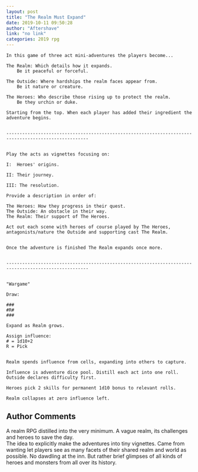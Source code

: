 ```yaml
---
layout: post
title: "The Realm Must Expand"
date: 2019-10-11 09:50:28
author: "Aftershave"
link: "no link"
categories: 2019 rpg
---
```


 
```
In this game of three act mini-adventures the players become...

The Realm: Which details how it expands.  
    Be it peaceful or forceful.

The Outside: Where hardships the realm faces appear from.
    Be it nature or creature.

The Heroes: Who describe those rising up to protect the realm.
    Be they urchin or duke.

Starting from the top. When each player has added their ingredient the adventure begins.


-----------------------------------------------------------------------------------------------------


Play the acts as vignettes focusing on:

I:  Heroes' origins.

II: Their journey.

III: The resolution.

Provide a description in order of:

The Heroes: How they progress in their quest.
The Outside: An obstacle in their way.
The Realm: Their support of The Heroes.

Act out each scene with heroes of course played by The Heroes, antagonists/nature the Outside and supporting cast The Realm.


Once the adventure is finished The Realm expands once more.


-----------------------------------------------------------------------------------------------------


"Wargame"

Draw:

###
#R#
###

Expand as Realm grows.

Assign influence:
# = 1d10+2
R = Pick


Realm spends influence from cells, expanding into others to capture.

Influence is adventure dice pool. Distill each act into one roll. Outside declares difficulty first.

Heroes pick 2 skills for permanent 1d10 bonus to relevant rolls.

Realm collapses at zero influence left.
```
## Author Comments
A realm RPG distilled into the very minimum. A vague realm, its challenges and heroes to save the day.  
The idea to explicitly make the adventures into tiny vignettes. Came from wanting let players see as many facets of their shared realm and world as possible. No dawdling at the inn. But rather brief glimpses of all kinds of heroes and monsters from all over its history.
